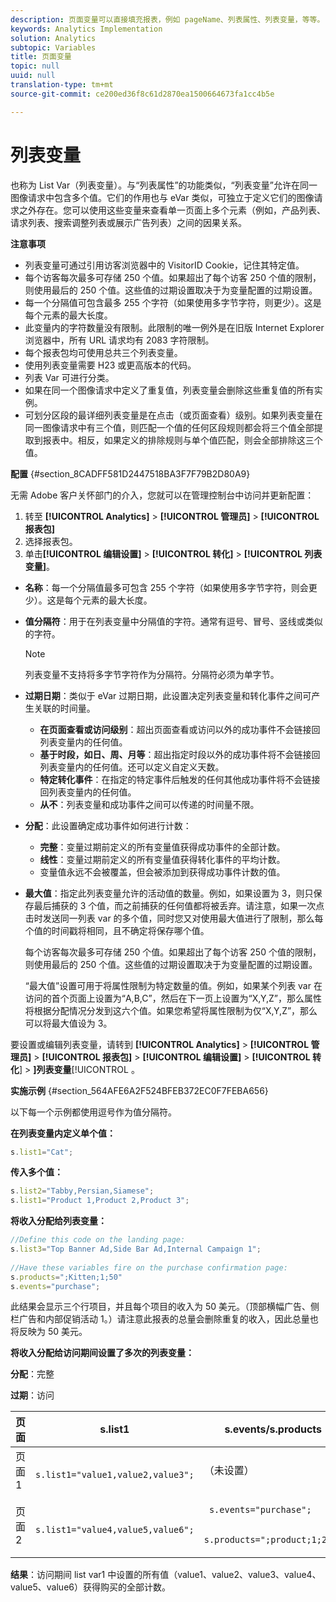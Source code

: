 ```yaml
---
description: 页面变量可以直接填充报表，例如 pageName、列表属性、列表变量，等等。
keywords: Analytics Implementation
solution: Analytics
subtopic: Variables
title: 页面变量
topic: null
uuid: null
translation-type: tm+mt
source-git-commit: ce200ed36f8c61d2870ea1500664673fa1cc4b5e

---
```



# 列表变量

也称为 List Var（列表变量）。与“列表属性”的功能类似，“列表变量”允许在同一图像请求中包含多个值。它们的作用也与 eVar 类似，可独立于定义它们的图像请求之外存在。您可以使用这些变量来查看单一页面上多个元素（例如，产品列表、请求列表、搜索调整列表或展示广告列表）之间的因果关系。

<!-- 

listN.xml (bob edit)

 -->

**注意事项**

* 列表变量可通过引用访客浏览器中的 VisitorID Cookie，记住其特定值。
* 每个访客每次最多可存储 250 个值。如果超出了每个访客 250 个值的限制，则使用最后的 250 个值。这些值的过期设置取决于为变量配置的过期设置。
* 每一个分隔值可包含最多 255 个字符（如果使用多字节字符，则更少）。这是每个元素的最大长度。
* 此变量内的字符数量没有限制。此限制的唯一例外是在旧版 Internet Explorer 浏览器中，所有 URL 请求均有 2083 字符限制。
* 每个报表包均可使用总共三个列表变量。
* 使用列表变量需要 H23 或更高版本的代码。
* 列表 Var 可进行分类。
* 如果在同一个图像请求中定义了重复值，列表变量会删除这些重复值的所有实例。
* 可划分区段的最详细列表变量是在点击（或页面查看）级别。如果列表变量在同一图像请求中有三个值，则匹配一个值的任何区段规则都会将三个值全部提取到报表中。相反，如果定义的排除规则与单个值匹配，则会全部排除这三个值。

**配置** {#section_8CADFF581D2447518BA3F7F79B2D80A9}

无需 Adobe 客户关怀部门的介入，您就可以在管理控制台中访问并更新配置：

1. 转至 **[!UICONTROL Analytics]** &gt; **[!UICONTROL 管理员]** &gt; **[!UICONTROL 报表包]**
1. 选择报表包。
1. 单击&#x200B;**[!UICONTROL 编辑设置]** &gt; **[!UICONTROL 转化]** &gt; **[!UICONTROL 列表变量]**。

* **名称**：每一个分隔值最多可包含 255 个字符（如果使用多字节字符，则会更少）。这是每个元素的最大长度。
* **值分隔符**：用于在列表变量中分隔值的字符。通常有逗号、冒号、竖线或类似的字符。

   >[!NOTE]
   >
   >列表变量不支持将多字节字符作为分隔符。分隔符必须为单字节。

* **过期日期**：类似于 eVar 过期日期，此设置决定列表变量和转化事件之间可产生关联的时间量。

   * **在页面查看或访问级别**：超出页面查看或访问以外的成功事件不会链接回列表变量内的任何值。
   * **基于时段，如日、周、月等**：超出指定时段以外的成功事件将不会链接回列表变量内的任何值。还可以定义自定义天数。
   * **特定转化事件**：在指定的特定事件后触发的任何其他成功事件将不会链接回列表变量内的任何值。
   * **从不**：列表变量和成功事件之间可以传递的时间量不限。

* **分配**：此设置确定成功事件如何进行计数：

   * **完整**：变量过期前定义的所有变量值获得成功事件的全部计数。
   * **线性**：变量过期前定义的所有变量值获得转化事件的平均计数。
   * 变量值永远不会被覆盖，但会被添加到获得成功事件计数的值。

* **最大值**：指定此列表变量允许的活动值的数量。例如，如果设置为 3，则只保存最后捕获的 3 个值，而之前捕获的任何值都将被丢弃。请注意，如果一次点击时发送同一列表 var 的多个值，同时您又对使用最大值进行了限制，那么每个值的时间戳将相同，且不确定将保存哪个值。

   每个访客每次最多可存储 250 个值。如果超出了每个访客 250 个值的限制，则使用最后的 250 个值。这些值的过期设置取决于为变量配置的过期设置。

   “最大值”设置可用于将属性限制为特定数量的值。例如，如果某个列表 var 在访问的首个页面上设置为“A,B,C”，然后在下一页上设置为“X,Y,Z”，那么属性将根据分配情况分发到这六个值。如果您希望将属性限制为仅“X,Y,Z”，那么可以将最大值设为 3。

要设置或编辑列表变量，请转到 **[!UICONTROL Analytics]** &gt; **[!UICONTROL 管理员]** &gt; **[!UICONTROL 报表包]** &gt; **[!UICONTROL 编辑设置]** &gt; **[!UICONTROL 转化**] &gt; **]列表变量**[!UICONTROL 。

**实施示例** {#section_564AFE6A2F524BFEB372EC0F7FEBA656}

以下每一个示例都使用逗号作为值分隔符。

**在列表变量内定义单个值：**

```js
s.list1="Cat";
```

**传入多个值：**

```js
s.list2="Tabby,Persian,Siamese"; 
s.list1="Product 1,Product 2,Product 3";
```

**将收入分配给列表变量：**

```js
//Define this code on the landing page: 
s.list3="Top Banner Ad,Side Bar Ad,Internal Campaign 1"; 
 
//Have these variables fire on the purchase confirmation page: 
s.products=";Kitten;1;50" 
s.events="purchase";
```

此结果会显示三个行项目，并且每个项目的收入为 50 美元。（顶部横幅广告、侧栏广告和内部促销活动 1。）请注意此报表的总量会删除重复的收入，因此总量也将反映为 50 美元。

**将收入分配给访问期间设置了多次的列表变量：**

**分配**：完整

**过期**：访问

<table id="table_09E1879B44624A858555449E2DC74E69"> 
 <thead> 
  <tr> 
   <th colname="col1" class="entry"> 页面 </th> 
   <th colname="col2" class="entry"> s.list1 </th> 
   <th colname="col3" class="entry"> s.events/s.products </th> 
  </tr> 
 </thead>
 <tbody> 
  <tr> 
   <td colname="col1"> 页面 1 </td> 
   <td colname="col2"> <code> s.list1="value1,value2,value3"; </code> </td> 
   <td colname="col3"> （未设置） </td> 
  </tr> 
  <tr> 
   <td colname="col1"> 页面 2 </td> 
   <td colname="col2"> <code> s.list1="value4,value5,value6"; </code> </td> 
   <td colname="col3"> <p> <code> s.events="purchase"; </code> </p> <p> <code> s.products=";product;1;200" </code> </p> </td> 
  </tr> 
 </tbody> 
</table>

**结果**：访问期间 list var1 中设置的所有值（value1、value2、value3、value4、value5、value6）获得购买的全部计数。

